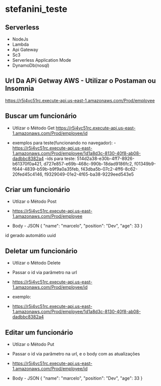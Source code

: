 # stefanini_teste

## Serverless
-  NodeJs
-  Lambda
-  Api Gateway
-  Sc3
-  Serverless Application Mode
-  DynamoDb(nosql)
## Url Da APi Getway AWS - Utilizar o Postaman ou Insomnia
 https://r5i4vc51rc.execute-api.us-east-1.amazonaws.com/Prod/employee


## Buscar um funcionário 
- Utlizar o Método Get
 https://r5i4vc51rc.execute-api.us-east-1.amazonaws.com/Prod/employee/id
 
 - exemplos para teste(funcionando no navegador):
 -https://r5i4vc51rc.execute-api.us-east-1.amazonaws.com/Prod/employee/1d1a8d3c-8130-40f8-ab08-dadbbc8382a4
 -ids para teste:  514d2a38-e30b-4ff7-8926-b61370f0a421,  d727e857-e69b-468c-990b-18dad9186fc2, f01349b9-f644-4839-b59b-b9f9a0a35feb, 
 f43dba5b-07c2-4ff6-8c62-20fed45c4146, f9329049-01e2-4f65-ba38-9229eed543e5

## Criar um funcionário 
- Utlizar o Método Post 
- https://r5i4vc51rc.execute-api.us-east-1.amazonaws.com/Prod/employee

- Body - JSON
{
	"name": "marcelo",
	"position": "Dev",
	"age": 33
}

id gerado automátio uuid

## Deletar um funcionário 
- Utlizar o Método Delete

- Passar o id via parâmetro na url
- https://r5i4vc51rc.execute-api.us-east-1.amazonaws.com/Prod/employee/id
 
- exemplo:
- https://r5i4vc51rc.execute-api.us-east-1.amazonaws.com/Prod/employee/1d1a8d3c-8130-40f8-ab08-dadbbc8382a4



## Editar um funcionário 
- Utlizar o Método Put

- Passar o id via parâmetro na url, e o body com as atualizações
- https://r5i4vc51rc.execute-api.us-east-1.amazonaws.com/Prod/employee/id

- Body - JSON
{
	"name": "marcelo",
	"position": "Dev",
	"age": 33
}



